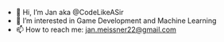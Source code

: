 - 👋 Hi, I’m Jan aka @CodeLikeASir
- 👀 I’m interested in Game Development and Machine Learning
- 📫 How to reach me: jan.meissner22@gmail.com
